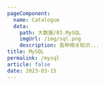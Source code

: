 ```yaml
---
pageComponent: 
  name: Catalogue
  data: 
    path: 大数据/03.MySQL
    imgUrl: /img/sql.png
    description: 各种相关知识...
title: MySQL
permalink: /mysql
article: false
date: 2023-03-15 
---
```



